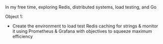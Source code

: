 In my free time, exploring Redis, distributed systems, load testing, and Go

Object 1:
- Create the environment to load test Redis caching for strings & monitor it using Prometheus & Grafana with objectives to squeeze maximum efficiency 


